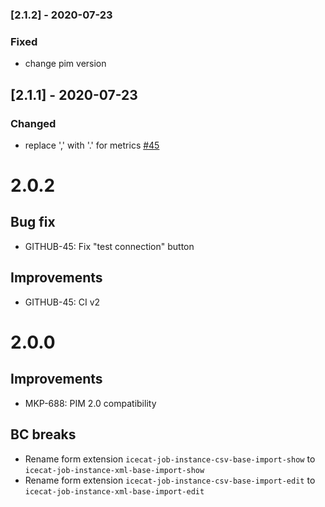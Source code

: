 ### [2.1.2] - 2020-07-23
### Fixed
- change pim version

## [2.1.1] - 2020-07-23
### Changed
- replace ',' with '.' for metrics [#45](https://gitlab-si.cordonweb.com/webagency/pim/icecat-mapper/-/issues/45)

# 2.0.2
## Bug fix
- GITHUB-45: Fix "test connection" button

## Improvements
- GITHUB-45: CI v2

# 2.0.0
## Improvements
- MKP-688: PIM 2.0 compatibility

## BC breaks
- Rename form extension `icecat-job-instance-csv-base-import-show` to `icecat-job-instance-xml-base-import-show`
- Rename form extension `icecat-job-instance-csv-base-import-edit` to `icecat-job-instance-xml-base-import-edit`
